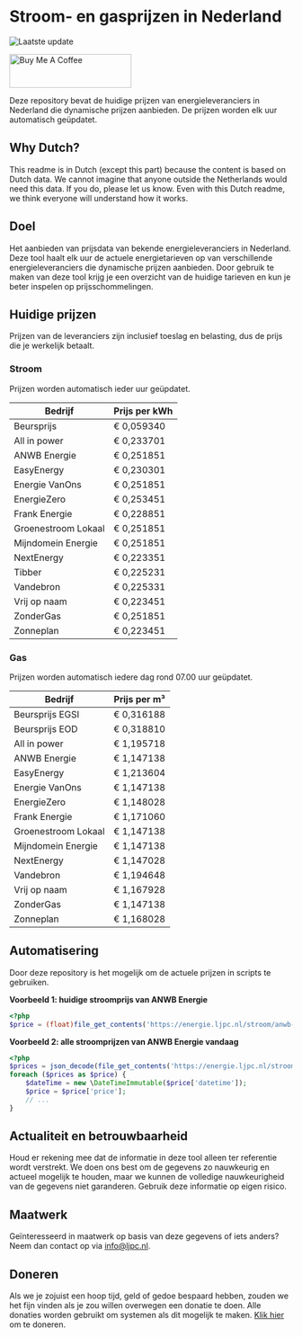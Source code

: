 # Stroom- en gasprijzen in Nederland

![Laatste update](https://img.shields.io/badge/laatste%20update-2024--07--17%2010%3A00%20CET-brightgreen)

<a href="https://www.buymeacoffee.com/Lars-" target="_blank"><img src="https://cdn.buymeacoffee.com/buttons/v2/default-orange.png" alt="Buy Me A Coffee" height="60" style="height: 60px !important;width: 217px !important;" ></a>

Deze repository bevat de huidige prijzen van energieleveranciers in Nederland die dynamische prijzen aanbieden. De prijzen worden elk uur automatisch geüpdatet.

## Why Dutch?

This readme is in Dutch (except this part) because the content is based on Dutch data. We cannot imagine that anyone outside the Netherlands would need this data. If you do, please let us know. Even with this Dutch readme, we think
everyone will understand how it works.

## Doel

Het aanbieden van prijsdata van bekende energieleveranciers in Nederland. Deze tool haalt elk uur de actuele energietarieven op van verschillende energieleveranciers die dynamische prijzen aanbieden. Door gebruik te maken van deze tool
krijg je een overzicht van de huidige tarieven en kun je beter inspelen op prijsschommelingen.

## Huidige prijzen

Prijzen van de leveranciers zijn inclusief toeslag en belasting, dus de prijs die je werkelijk betaalt.

### Stroom

Prijzen worden automatisch ieder uur geüpdatet.

 Bedrijf | Prijs per kWh 
---------|---------------
Beursprijs | € 0,059340
All in power | € 0,233701
ANWB Energie | € 0,251851
EasyEnergy | € 0,230301
Energie VanOns | € 0,251851
EnergieZero | € 0,253451
Frank Energie | € 0,228851
Groenestroom Lokaal | € 0,251851
Mijndomein Energie | € 0,251851
NextEnergy | € 0,223351
Tibber | € 0,225231
Vandebron | € 0,225331
Vrij op naam | € 0,223451
ZonderGas | € 0,251851
Zonneplan | € 0,223451


### Gas

Prijzen worden automatisch iedere dag rond 07.00 uur geüpdatet.

 Bedrijf | Prijs per m³ 
---------|--------------
Beursprijs EGSI | € 0,316188
Beursprijs EOD | € 0,318810
All in power | € 1,195718
ANWB Energie | € 1,147138
EasyEnergy | € 1,213604
Energie VanOns | € 1,147138
EnergieZero | € 1,148028
Frank Energie | € 1,171060
Groenestroom Lokaal | € 1,147138
Mijndomein Energie | € 1,147138
NextEnergy | € 1,147028
Vandebron | € 1,194648
Vrij op naam | € 1,167928
ZonderGas | € 1,147138
Zonneplan | € 1,168028


## Automatisering

Door deze repository is het mogelijk om de actuele prijzen in scripts te gebruiken.

**Voorbeeld 1: huidige stroomprijs van ANWB Energie**

```php
<?php
$price = (float)file_get_contents('https://energie.ljpc.nl/stroom/anwb-energie-nu.txt');

```

**Voorbeeld 2: alle stroomprijzen van ANWB Energie vandaag**

```php
<?php
$prices = json_decode(file_get_contents('https://energie.ljpc.nl/stroom/all-in-power-vandaag.json'),true);
foreach ($prices as $price) {
    $dateTime = new \DateTimeImmutable($price['datetime']);
    $price = $price['price'];
    // ...
}
```

## Actualiteit en betrouwbaarheid

Houd er rekening mee dat de informatie in deze tool alleen ter referentie wordt verstrekt. We doen ons best om de gegevens zo nauwkeurig en actueel mogelijk te houden, maar we kunnen de volledige nauwkeurigheid van de gegevens niet
garanderen. Gebruik deze informatie op eigen risico.

## Maatwerk

Geïnteresseerd in maatwerk op basis van deze gegevens of iets anders? Neem dan contact op
via [info@ljpc.nl](mailto:info@ljpc.nl?subject=Energie%20prijzen).

## Doneren

Als we je zojuist een hoop tijd, geld of gedoe bespaard hebben, zouden we het fijn vinden als je zou willen overwegen een
donatie te doen. Alle donaties worden gebruikt om systemen als dit mogelijk te
maken. [Klik hier](https://www.buymeacoffee.com/Lars-) om te doneren.

